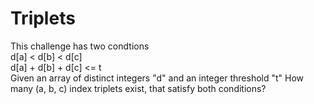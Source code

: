 # Triplets
This challenge has two condtions\
d[a] < d[b] < d[c]\
d[a] + d[b] + d[c] <= t\
Given an array of distinct integers "d" and an integer threshold "t"
How many (a, b, c) index triplets exist, that satisfy both conditions?
